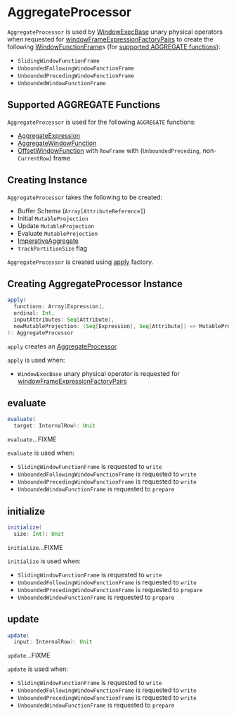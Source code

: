 # AggregateProcessor

`AggregateProcessor` is used by [WindowExecBase](../physical-operators/WindowExecBase.md) unary physical operators when requested for [windowFrameExpressionFactoryPairs](../physical-operators/WindowExecBase.md#windowFrameExpressionFactoryPairs) to create the following [WindowFunctionFrame](WindowFunctionFrame.md)s (for [supported AGGREGATE functions](#supported-aggregate-functions)):

* `SlidingWindowFunctionFrame`
* `UnboundedFollowingWindowFunctionFrame`
* `UnboundedPrecedingWindowFunctionFrame`
* `UnboundedWindowFunctionFrame`

## Supported AGGREGATE Functions

`AggregateProcessor` is used for the following `AGGREGATE` functions:

* [AggregateExpression](../expressions/AggregateExpression.md)
* [AggregateWindowFunction](../expressions/AggregateWindowFunction.md)
* [OffsetWindowFunction](../expressions/OffsetWindowFunction.md) with `RowFrame` with (`UnboundedPreceding`, non-`CurrentRow`) frame

## Creating Instance

`AggregateProcessor` takes the following to be created:

* <span id="bufferSchema"> Buffer Schema (`Array[AttributeReference]`)
* <span id="initialProjection"> Initial `MutableProjection`
* <span id="updateProjection"> Update `MutableProjection`
* <span id="evaluateProjection"> Evaluate `MutableProjection`
* <span id="imperatives"> [ImperativeAggregate](../expressions/ImperativeAggregate.md)
* <span id="trackPartitionSize"> `trackPartitionSize` flag

`AggregateProcessor` is created using [apply](#apply) factory.

## <span id="apply"> Creating AggregateProcessor Instance

```scala
apply(
  functions: Array[Expression],
  ordinal: Int,
  inputAttributes: Seq[Attribute],
  newMutableProjection: (Seq[Expression], Seq[Attribute]) => MutableProjection
): AggregateProcessor
```

`apply` creates an [AggregateProcessor](#creating-instance).

`apply` is used when:

* `WindowExecBase` unary physical operator is requested for [windowFrameExpressionFactoryPairs](../physical-operators/WindowExecBase.md#windowFrameExpressionFactoryPairs)

## <span id="evaluate"> evaluate

```scala
evaluate(
  target: InternalRow): Unit
```

`evaluate`...FIXME

`evaluate` is used when:

* `SlidingWindowFunctionFrame` is requested to `write`
* `UnboundedFollowingWindowFunctionFrame` is requested to `write`
* `UnboundedPrecedingWindowFunctionFrame` is requested to `write`
* `UnboundedWindowFunctionFrame` is requested to `prepare`

## <span id="initialize"> initialize

```scala
initialize(
  size: Int): Unit
```

`initialize`...FIXME

`initialize` is used when:

* `SlidingWindowFunctionFrame` is requested to `write`
* `UnboundedFollowingWindowFunctionFrame` is requested to `write`
* `UnboundedPrecedingWindowFunctionFrame` is requested to `prepare`
* `UnboundedWindowFunctionFrame` is requested to `prepare`

## <span id="update"> update

```scala
update(
  input: InternalRow): Unit
```

`update`...FIXME

`update` is used when:

* `SlidingWindowFunctionFrame` is requested to `write`
* `UnboundedFollowingWindowFunctionFrame` is requested to `write`
* `UnboundedPrecedingWindowFunctionFrame` is requested to `write`
* `UnboundedWindowFunctionFrame` is requested to `prepare`
